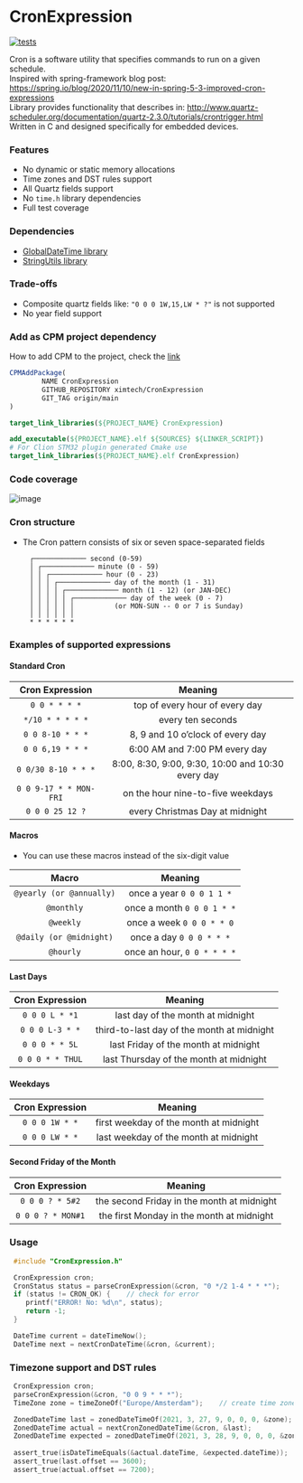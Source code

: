 # CronExpression

[![tests](https://github.com/ximtech/CronExpression/actions/workflows/cmake-ci.yml/badge.svg?branch=main)](https://github.com/ximtech/CronExpression/actions/workflows/cmake-ci.yml)

Cron is a software utility that specifies commands to run on a given schedule. \
Inspired with spring-framework blog
post: https://spring.io/blog/2020/11/10/new-in-spring-5-3-improved-cron-expressions \
Library provides functionality that describes
in: http://www.quartz-scheduler.org/documentation/quartz-2.3.0/tutorials/crontrigger.html \
Written in C and designed specifically for embedded devices.

### Features

- No dynamic or static memory allocations
- Time zones and DST rules support
- All Quartz fields support
- No `time.h` library dependencies
- Full test coverage

### Dependencies

- [GlobalDateTime library](https://github.com/ximtech/GlobalDateTime)
- [StringUtils library](https://github.com/ximtech/StringUtils)

### Trade-offs

- Composite quartz fields like: `"0 0 0 1W,15,LW * ?"` is not supported
- No year field support

### Add as CPM project dependency

How to add CPM to the project, check the [link](https://github.com/cpm-cmake/CPM.cmake)

```cmake
CPMAddPackage(
        NAME CronExpression
        GITHUB_REPOSITORY ximtech/CronExpression
        GIT_TAG origin/main
)

target_link_libraries(${PROJECT_NAME} CronExpression)
```

```cmake
add_executable(${PROJECT_NAME}.elf ${SOURCES} ${LINKER_SCRIPT})
# For Clion STM32 plugin generated Cmake use 
target_link_libraries(${PROJECT_NAME}.elf CronExpression)
```

### Code coverage

<img src="https://github.com/ximtech/CronExpression/blob/main/example/test_coverage.png" alt="image"/>

### Cron structure

- The Cron pattern consists of six or seven space-separated fields

```text
     ┌───────────── second (0-59)
     │ ┌───────────── minute (0 - 59)
     │ │ ┌───────────── hour (0 - 23)
     │ │ │ ┌───────────── day of the month (1 - 31)
     │ │ │ │ ┌───────────── month (1 - 12) (or JAN-DEC)
     │ │ │ │ │ ┌───────────── day of the week (0 - 7)
     │ │ │ │ │ │          (or MON-SUN -- 0 or 7 is Sunday)
     │ │ │ │ │ │
     * * * * * *
```

### Examples of supported expressions

#### Standard Cron

|  **Cron Expression**       |                    **Meaning**                       |
|:--------------------:	     |:-------------------------------------------------:	|
|      `0 0 * * * *`         |           top of every hour of every day             |
|    `*/10 * * * * *`        |                 every ten seconds                    |
|    `0 0 8-10 * * *`        |          8, 9 and 10 o’clock of every day            |
|    `0 0 6,19 * * *`        |           6:00 AM and 7:00 PM every day              |
|   `0 0/30 8-10 * * *`      | 8:00, 8:30, 9:00, 9:30, 10:00 and 10:30 every day    |
| `0 0 9-17 * * MON-FRI`     |         on the hour nine-to-five weekdays            |
|     `0 0 0 25 12 ?`        |          every Christmas Day at midnight             |

#### Macros

- You can use these macros instead of the six-digit value

|         **Macro**        	    |         **Meaning**         	|
|:------------------------:	    |:---------------------------:	|
| `@yearly (or @annually)` 	    |  once a year `0 0 0 1 1 *`  	|
|        `@monthly`        	    |  once a month `0 0 0 1 * *` 	|
|        `@weekly`         	    |  once a week `0 0 0 * * 0`  	|
|   `@daily (or @midnight)`  	|   once a day `0 0 0 * * *`  	|
|          `@hourly`         	| once an hour, `0 0 * * * *` 	|

#### Last Days

| **Cron Expression** 	    |                 **Meaning**                	|
|:-------------------:	    |:------------------------------------------:	|
|     `0 0 0 L * *1`     	|      last day of the month at midnight     	|
|    `0 0 0 L-3 * *`    	| third-to-last day of the month at midnight 	|
|     `0 0 0 * * 5L`    	|    last Friday of the month at midnight    	|
|    `0 0 0 * * THUL`   	|   last Thursday of the month at midnight   	|

#### Weekdays

| **Cron Expression** 	|               **Meaning**              	|
|:-------------------:	|:--------------------------------------:	|
|    `0 0 0 1W * *`   	| first weekday of the month at midnight 	|
|    `0 0 0 LW * *`   	| last weekday of the month at midnight  	|

#### Second Friday of the Month

| **Cron Expression** 	|                 **Meaning**                	|
|:-------------------:	|:------------------------------------------:	|
|   `0 0 0 ? * 5#2`   	| the second Friday in the month at midnight 	|
|  `0 0 0 ? * MON#1`  	| the first Monday in the month at midnight  	|

### Usage
```c
 #include "CronExpression.h"

 CronExpression cron;
 CronStatus status = parseCronExpression(&cron, "0 */2 1-4 * * *");
 if (status != CRON_OK) {    // check for error
    printf("ERROR! No: %d\n", status);
    return -1;
 }

 DateTime current = dateTimeNow();
 DateTime next = nextCronDateTime(&cron, &current);
```

### Timezone support and DST rules
```c
 CronExpression cron;
 parseCronExpression(&cron, "0 0 9 * * *");
 TimeZone zone = timeZoneOf("Europe/Amsterdam");    // create time zone

 ZonedDateTime last = zonedDateTimeOf(2021, 3, 27, 9, 0, 0, 0, &zone);   // Amsterdam winter time has 3600s UTC offset, and clock is moved one hour forward 28 march at 01:00 o'clock
 ZonedDateTime actual = nextCronZonedDateTime(&cron, &last);                 // moving from summer to winter time
 ZonedDateTime expected = zonedDateTimeOf(2021, 3, 28, 9, 0, 0, 0, &zone);   // summer time has 7200s UTC offset
 
 assert_true(isDateTimeEquals(&actual.dateTime, &expected.dateTime));   // check that dates calculated correctly
 assert_true(last.offset == 3600);
 assert_true(actual.offset == 7200);
```